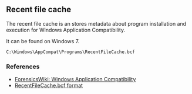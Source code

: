 ## Recent file cache

The recent file cache is an stores metadata about program installation and
execution for Windows Application Compatibility.

It can be found on Windows 7.

```
C:\Windows\AppCompat\Programs\RecentFileCache.bcf
```

### References

* [ForensicsWiki: Windows Application Compatibility](https://forensicswiki.xyz/wiki/index.php?title=Windows_Application_Compatibility)
* [RecentFileCache.bcf format](https://github.com/libyal/assorted/blob/master/documentation/RecentFileCache.bcf%20format.asciidoc)
